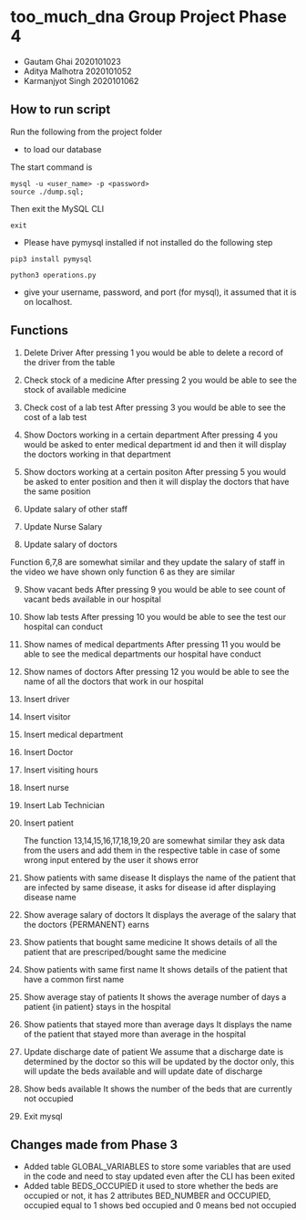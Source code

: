 # too_much_dna Group Project Phase 4

- Gautam Ghai 2020101023
- Aditya Malhotra 2020101052
- Karmanjyot Singh 2020101062

## How to run script

Run the following from the project folder

- to load our database

The start command is

```
mysql -u <user_name> -p <password>
source ./dump.sql;
```

Then exit the MySQL CLI

```
exit
```

- Please have pymysql installed if not installed do the following step

```
pip3 install pymysql
```

```
python3 operations.py
```

- give your username, password, and port (for mysql), it assumed that it is on localhost.

## Functions

1. Delete Driver 
	After pressing 1 you would be able to delete a record of the driver from the table
	
2. Check stock of a medicine
	After pressing 2 you would be able to see the stock of available medicine
	
3. Check cost of a lab test
	After pressing 3 you would be able to see the cost of a lab test
	
4. Show Doctors working in a certain department
	After pressing 4 you would be asked to enter medical department id and then it will display the doctors working in that department
	
5. Show doctors working at a certain positon
	After pressing 5 you would be asked to enter position and then it will display the doctors that have the same position

6. Update salary of other staff

7. Update Nurse Salary

8. Update salary of doctors

Function 6,7,8 are somewhat similar and they update the salary of staff in the video we have shown only function 6 as they are similar

9. Show vacant beds
	After pressing 9 you would be able to see count of vacant beds available in our hospital
	
10. Show lab tests
	After pressing 10 you would be able to see the test our hospital can conduct
	
11. Show names of medical departments
	After pressing 11 you would be able to see the medical departments our hospital have conduct
	
12. Show names of doctors
	After pressing 12 you would be able to see the name of all the doctors that work in our hospital
	
13. Insert driver

14. Insert visitor

15. Insert medical department

16. Insert Doctor

17. Insert visiting hours

18. Insert nurse

19. Insert Lab Technician

20. Insert patient

	The function 13,14,15,16,17,18,19,20 are somewhat similar they ask data from the users and add them in the respective table in case of some wrong input entered by the user it shows error

21. Show patients with same disease
	It displays the name of the patient that are infected by same disease, it asks for disease id after displaying disease name
	
22. Show average salary of doctors
	It displays the average of the salary that the doctors {PERMANENT} earns
	
23. Show patients that bought same medicine
	It shows details of all the patient that are prescriped/bought same the medicine
	
24. Show patients with same first name
	It shows details of the patient that have a common first name
    
25. Show average stay of patients
	It shows the average number of days a patient {in patient} stays in the hospital
	
26. Show patients that stayed more than average days
	It displays the name of the patient that stayed more than average in the hospital
	
27. Update discharge date of patient
	We assume that a discharge date is determined by the doctor so this will be updated by the doctor only, this will update the beds available and will update date of discharge
	
28. Show beds available
	It shows the number of the beds that are currently not occupied
	
29. Exit mysql

## Changes made from Phase 3

- Added table GLOBAL_VARIABLES to store some variables that are used in the code and need to stay updated even after the CLI has been exited
- Added table BEDS_OCCUPIED it used to store whether the beds are occupied or not, it has 2 attributes BED_NUMBER and OCCUPIED, occupied equal to 1 shows bed occupied and 0 means bed not occupied
